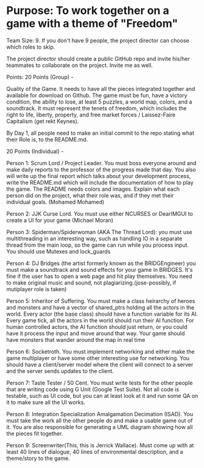 # Purpose: To work together on a game with a theme of "Freedom"

  Team Size: 9. If you don't have 9 people, the project director can choose
  which roles to skip.

  The project director should create a public GitHub repo and invite his/her
  teammates to collaborate on the project. Invite me as well.

  Points:
  20 Points (Group) -

  Quality of the Game. It needs to have all the pieces
  integrated together and available for download on Github. The game must be
  fun, have a victory condition, the ability to lose, at least 5 puzzles, a
  world map, colors, and a soundtrack. It must represent the tenets of freedom,
  which includes the right to life, liberty, property, and free market forces /
  Laissez-Faire Capitalism (get rekt Keynes).

  By Day 1, all people need to make an initial commit to the
  repo stating what their Role is, to the README.md.

  20 Points (Individual) -

  Person 1: Scrum Lord / Project Leader. You must boss everyone around and make daily reports
  to the professor of the progress made that day. You also will write up the
  final report which talks about your development process, write the README.md
  which will include the documentation of how to play the game. The README needs
  colors and images. Explain what each person did on the project, what their
  role was, and if they met their individual goals. (Mohamed Mohamed)

  Person 2: JJK Curse Lord. You must use either NCURSES or DearIMGUI to create a
  UI for your game (Michael Moran)

  Person 3: Spiderman/Spiderwoman (AKA The Thread Lord): you must use
  multithreading in an interesting way, such as handling IO in a separate thread
  from the main loop, so the game can run while you process input. You should
  use Mutexes and lock_guards

  Person 4: DJ Bridges (the artist formerly known as the BRIDGEngineer) you must
  make a soundtrack and sound effects for your game in BRIDGES. It's fine if the
  user has to open a web page and hit play themselves. You need to make original
  music and sound, not plagiarizing.(jose-possibly, if mutiplayer role is taken)

  Person 5: Inheritor of Suffering. You must make a class heirarchy of heroes
  and monsters and have a vector of shared_ptrs holding all the actors in the
  world. Every actor (the base class) should have a function variable for its
  AI. Every game tick, all the actors in the world should run their AI function.
  For human controlled actors, the AI function should just return, or you could
  have it process the input and move around that way. Your game should have
  monsters that wander around the map in real time

  Person 6: Socketroth. You must implement networking and either make the game
  multiplayer or have some other interesting use for networking. You should have a client/server model where the client will connect to a
  server and the server sends updates to the client.

  Person 7: Taste Tester / 50 Cent. You must write tests for the other people
  that are writing code using G Unit (Google Test Suite). Not all code is
  testable, such as UI code, but you can at least look at it and run some QA on
  it to make sure all the UI works.

  Person 8: Integration Specialization Amalgamation Decimation (ISAD). You must take
  the work all the other people do and make a usable game out of it. You are
  also responsible for generating a UML diagram showing how all the pieces fit
  together.

  Person 9: Screenwriter(This, this is Jerrick Wallace). Must come up with at least 40 lines of dialogue, 40 lines of environmental description, and a theme/story to the game.
